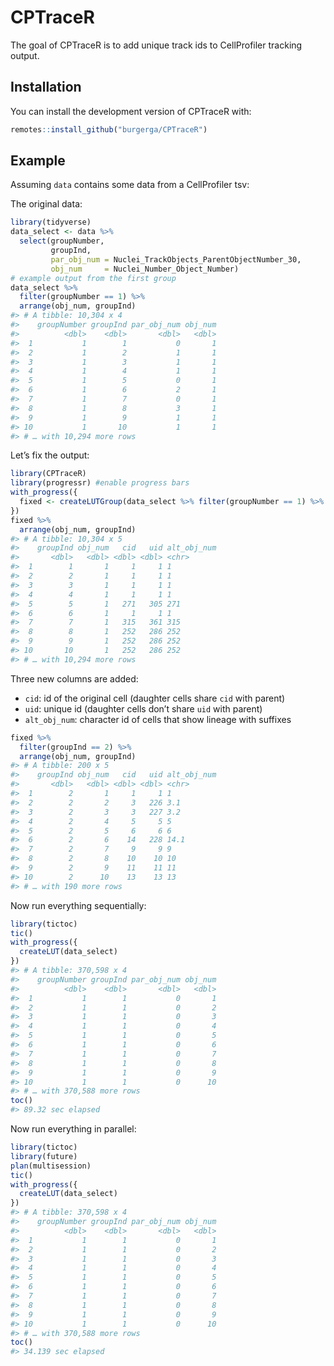 
<!-- README.md is generated from README.Rmd. Please edit that file -->

# CPTraceR

<!-- badges: start -->

<!-- badges: end -->

The goal of CPTraceR is to add unique track ids to CellProfiler tracking
output.

## Installation

You can install the development version of CPTraceR with:

``` r
remotes::install_github("burgerga/CPTraceR")
```

## Example

Assuming `data` contains some data from a CellProfiler tsv:

The original data:

``` r
library(tidyverse)
data_select <- data %>%
  select(groupNumber, 
         groupInd, 
         par_obj_num = Nuclei_TrackObjects_ParentObjectNumber_30, 
         obj_num     = Nuclei_Number_Object_Number)
# example output from the first group
data_select %>% 
  filter(groupNumber == 1) %>%
  arrange(obj_num, groupInd)
#> # A tibble: 10,304 x 4
#>    groupNumber groupInd par_obj_num obj_num
#>          <dbl>    <dbl>       <dbl>   <dbl>
#>  1           1        1           0       1
#>  2           1        2           1       1
#>  3           1        3           1       1
#>  4           1        4           1       1
#>  5           1        5           0       1
#>  6           1        6           2       1
#>  7           1        7           0       1
#>  8           1        8           3       1
#>  9           1        9           1       1
#> 10           1       10           1       1
#> # … with 10,294 more rows
```

Let’s fix the output:

``` r
library(CPTraceR)
library(progressr) #enable progress bars
with_progress({
  fixed <- createLUTGroup(data_select %>% filter(groupNumber == 1) %>% select(-groupNumber)) 
})
fixed %>% 
  arrange(obj_num, groupInd)
#> # A tibble: 10,304 x 5
#>    groupInd obj_num   cid   uid alt_obj_num
#>       <dbl>   <dbl> <dbl> <dbl> <chr>      
#>  1        1       1     1     1 1          
#>  2        2       1     1     1 1          
#>  3        3       1     1     1 1          
#>  4        4       1     1     1 1          
#>  5        5       1   271   305 271        
#>  6        6       1     1     1 1          
#>  7        7       1   315   361 315        
#>  8        8       1   252   286 252        
#>  9        9       1   252   286 252        
#> 10       10       1   252   286 252        
#> # … with 10,294 more rows
```

Three new columns are added:

  - `cid`: id of the original cell (daughter cells share `cid` with
    parent)
  - `uid`: unique id (daughter cells don’t share `uid` with parent)
  - `alt_obj_num`: character id of cells that show lineage with suffixes

<!-- end list -->

``` r
fixed %>% 
  filter(groupInd == 2) %>%
  arrange(obj_num, groupInd)
#> # A tibble: 200 x 5
#>    groupInd obj_num   cid   uid alt_obj_num
#>       <dbl>   <dbl> <dbl> <dbl> <chr>      
#>  1        2       1     1     1 1          
#>  2        2       2     3   226 3.1        
#>  3        2       3     3   227 3.2        
#>  4        2       4     5     5 5          
#>  5        2       5     6     6 6          
#>  6        2       6    14   228 14.1       
#>  7        2       7     9     9 9          
#>  8        2       8    10    10 10         
#>  9        2       9    11    11 11         
#> 10        2      10    13    13 13         
#> # … with 190 more rows
```

Now run everything sequentially:

``` r
library(tictoc)
tic()
with_progress({
  createLUT(data_select) 
})
#> # A tibble: 370,598 x 4
#>    groupNumber groupInd par_obj_num obj_num
#>          <dbl>    <dbl>       <dbl>   <dbl>
#>  1           1        1           0       1
#>  2           1        1           0       2
#>  3           1        1           0       3
#>  4           1        1           0       4
#>  5           1        1           0       5
#>  6           1        1           0       6
#>  7           1        1           0       7
#>  8           1        1           0       8
#>  9           1        1           0       9
#> 10           1        1           0      10
#> # … with 370,588 more rows
toc()
#> 89.32 sec elapsed
```

Now run everything in parallel:

``` r
library(tictoc)
library(future)
plan(multisession)
tic()
with_progress({
  createLUT(data_select) 
})
#> # A tibble: 370,598 x 4
#>    groupNumber groupInd par_obj_num obj_num
#>          <dbl>    <dbl>       <dbl>   <dbl>
#>  1           1        1           0       1
#>  2           1        1           0       2
#>  3           1        1           0       3
#>  4           1        1           0       4
#>  5           1        1           0       5
#>  6           1        1           0       6
#>  7           1        1           0       7
#>  8           1        1           0       8
#>  9           1        1           0       9
#> 10           1        1           0      10
#> # … with 370,588 more rows
toc()
#> 34.139 sec elapsed
```
